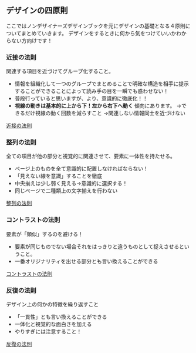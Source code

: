 ## デザインの四原則

ここではノンデザイナーズデザインブックを元にデザインの基礎となる４原則についてまとめていきます。
  デザインをするときに何から気をつけていいかわからない方向けです！

### 近接の法則


関連する項目を近づけてグループ化すること。
* 情報を組織化して一つのグループでまとめることで明確な構造を相手に提示することができることによって読み手の目を一瞬でも惑わせない！
* 普段行っていると思いますが、より、意識的に徹底化！！
* **視線の動きは基本的に上から下！左から右下へ動く** 傾向にあります。
→できるだけ視線の動く回数を減らすこと
→関連しない情報同士を近づけない


[近接の法則](https://speakerdeck.com/harumax12/kong-jian-dezain-jin-jie)


### 整列の法則
全ての項目が他の部分と視覚的に関連させて、要素に一体性を持たせる。
* ページ上のものを全て意識的に配置しなければならない！
* 「見えない線を意識」することを徹底
* 中央揃えは少し弱く見える→意識的に選択する！
* 同じページで二種類上の文字揃えを行わない

[整列の法則](https://speakerdeck.com/atsukowakamatsu/zheng-lie-0518)

### コントラストの法則
要素が「類似」するのを避ける！
* 要素が同じものでない場合それをはっきりと違うものとして捉えさせるということ。
* 一番オリジナリティを出せる部分とも言い換えることができる

[コントラストの法則](https://speakerdeck.com/mapbank/kontorasutofalsesusume)


### 反復の法則
デザイン上の何かの特徴を繰り返すこと
* 「一貫性」とも言い換えることができる
* 一体化と視覚的な面白さを加える
* やりすぎには注意すること！

[反復の法則](https://speakerdeck.com/ayaka0324/kong-jian-dezainbu-dezain4yuan-ze-fan-fu)

